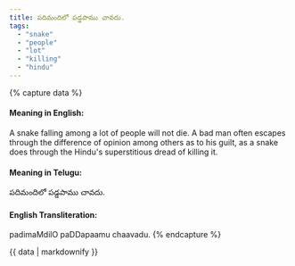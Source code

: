 ```yaml
---
title: పదిమందిలో పడ్డపాము చావదు.
tags:
  - "snake"
  - "people"
  - "lot"
  - "killing"
  - "hindu"
---
```


{% capture data %}
#### Meaning in English:
A snake falling among a lot of people will not die.
A bad man often escapes through the difference of opinion among others as to his guilt, as a snake does through the Hindu's superstitious dread of killing it.

#### Meaning in Telugu:
పదిమందిలో పడ్డపాము చావదు.

#### English Transliteration:
padimaMdilO paDDapaamu chaavadu.
{% endcapture %}

<div class="notice">{{ data | markdownify }}</div>

